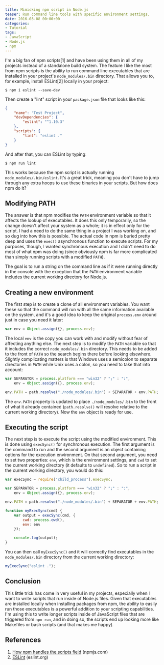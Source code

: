 ```yaml
---
title: Mimicking npm script in Node.js
teaser: Run command line tools with specific environment settings.
date: 2016-03-08 00:00:00
categories:
- Tutorial
tags:
- JavaScript
- Node.js
- npm
---
```


I'm a big fan of npm scripts[1] and have been using them in all of my projects instead of a standalone build system. The feature I like the most from npm scripts is the ability to run command line executables that are installed in your project's `node_modules/.bin` directory. That allows you to, for example, install ESLint[2] locally in your project:

```
$ npm i eslint --save-dev
```

Then create a "lint" script in your `package.json` file that looks like this:

```json
{
    "name": "Test Project",
    "devDependencies": {
        "eslint": "^1.10.3"
    },
    "scripts": {
        "lint": "eslint ."
    }
}
```

And after that, you can ESLint by typing:

```
$ npm run lint
```

This works because the npm script is actually running `node_modules/.bin/eslint`. It's a great trick, meaning you don't have to jump through any extra hoops to use these binaries in your scripts. But how does npm do it?

## Modifying PATH

The answer is that npm modifies the `PATH` environment variable so that it affects the lookup of executables. It does this only temporarily, so the change doesn't affect your system as a whole; it is in effect only for the script. I had a need to do the same thing in a project I was working on, and so dug into how this is possible. The actual code in npm is buried pretty deep and uses the `exec()` asynchronous function to execute scripts. For my purposes, though, I wanted synchronous execution and I didn't need to do most of what npm was doing (since obviously npm is far more complicated than simply running scripts with a modified `PATH`).

The goal is to run a string on the command line as if it were running directly in the console with the exception that the `PATH` environment variable includes the current working directory for Node.js.

## Creating a new environment

The first step is to create a clone of all environment variables. You want these so that the command will run with all the same information available on the system, and it's a good idea to keep the original `process.env` around just in case you need it later:

```js
var env = Object.assign({}, process.env);
```

The local `env` is the copy you can work with and modify without fear of affecting anything else. The next step is to modify the `PATH` variable so that it includes the correct `node_modules/.bin` directory. This needs to be added to the front of `PATH` so the search begins there before looking elsewhere. Slightly complicating matters is that Windows uses a semicolon to separate directories in `PATH` while Unix uses a colon, so you need to take that into account:

```js
var SEPARATOR = process.platform === "win32" ? ";" : ":",
    env = Object.assign({}, process.env);

env.PATH = path.resolve("./node_modules/.bin") + SEPARATOR + env.PATH;
```

The `env.PATH` property is updated to place `./node_modules/.bin` to the front of what it already contained (`path.resolve()` will resolve relative to the current working directory). Now the `env` object is ready for use.

## Executing the script

The next step is to execute the script using the modified environment. This is done using `execSync()` for synchronous execution. The first argument is the command to run and the second argument is an object containing options for the execution environment. On that second argument, you need to set two properties: `env`, which is the environment settings, and `cwd` to set the current working directory (it defaults to `undefined`). So to run a script in the current working directory, you would do this:

```js
var execSync = require("child_process").execSync;

var SEPARATOR = process.platform === "win32" ? ";" : ":",
    env = Object.assign({}, process.env);

env.PATH = path.resolve("./node_modules/.bin") + SEPARATOR + env.PATH;

function myExecSync(cmd) {
    var output = execSync(cmd, {
        cwd: process.cwd(),
        env: env
    });

    console.log(output);
}
```

You can then call `myExecSync()` and it will correctly find executables in the `node_modules/.bin` directory from the current working directory:

```js
myExecSync("eslint .");
```

## Conclusion

This little trick has come in very useful in my projects, especially when I want to write scripts that run inside of Node.js files. Given that executables are installed locally when installing packages from npm, the ability to easily run those executables is a powerful addition to your scripting capabilities. I'm using this to write longer scripts inside of JavaScript files that are triggered from `npm run`, and in doing so, the scripts end up looking more like Makefiles or bash scripts (and that makes me happy).


## References

1. [How npm handles the scripts field](https://docs.npmjs.com/misc/scripts) (npmjs.com)
2. [ESLint](http://eslint.org) (eslint.org)
